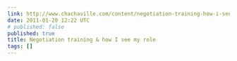 ```yaml
---
link: http://www.chachaville.com/content/negotiation-training-how-i-see-my-role
date: 2011-01-20 12:22 UTC
# published: false
published: true
title: Negotiation training & how I see my role
tags: []
---
```



